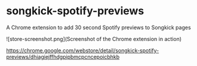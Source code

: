 # songkick-spotify-previews

A Chrome extension to add 30 second Spotify previews to Songkick pages

![store-screenshot.png](Screenshot of the Chrome extension in action)

https://chrome.google.com/webstore/detail/songkick-spotify-previews/dhiagiejffhdgpipbmcpcncepoicbhkb
